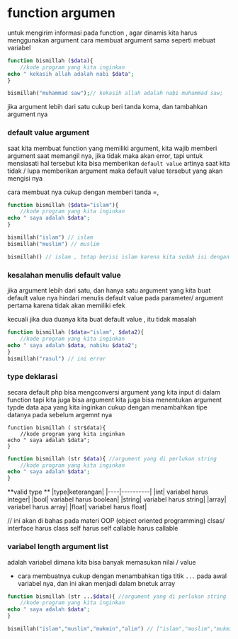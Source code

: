 # function argumen
untuk mengirim informasi pada function , agar dinamis kita harus menggunakan argument
cara membuat argument sama seperti mebuat variabel
```php
function bismillah ($data){
    //kode program yang kita inginkan
echo " kekasih allah adalah nabi $data";
}

bismillah("muhammad saw");// kekasih allah adalah nabi muhammad saw;


```
jika argument lebih dari satu cukup beri tanda koma, dan tambahkan argument nya


### default value argument
saat kita membuat function yang memiliki argument, kita wajib memberi argument saat memangil nya, jika tidak maka akan error, tapi untuk mensiasati hal tersebut kita bisa memberikan `default value`
artinya saat kita tidak / lupa memberikan argument maka default value tersebut yang akan mengisi nya

cara membuat nya cukup dengan memberi tanda =,
```php
function bismillah ($data="islam"){
    //kode program yang kita inginkan
echo " saya adalah $data";
}

bismillah("islam") // islam
bismillah("muslim") // muslim

bismillah() // islam , tetap berisi islam karena kita sudah isi dengan default value


```
### kesalahan menulis default value
jika argument lebih dari satu, dan hanya satu argument yang kita buat default value nya
hindari menulis default value pada parameter/ argument pertama
karena tidak akan memiliki efek

kecuali jika dua duanya kita buat default value , itu tidak masalah

```php
function bismillah ($data="islam", $data2){
    //kode program yang kita inginkan
echo " saya adalah $data, nabiku $data2";
}
bismillah("rasul") // ini error

```


### type deklarasi
secara default php bisa mengconversi argument yang kita input di dalam function 
tapi kita juga bisa argument kita juga bisa menentukan argument typde data apa yang kita inginkan
cukup dengan menambahkan tipe datanya pada sebelum argemnt nya

```
function bismillah ( str$data){
    //kode program yang kita inginkan
echo " saya adalah $data";
}
```

```php
function bismillah (str $data){ //argument yang di perlukan string
    //kode program yang kita inginkan
echo " saya adalah $data";
}
```
**valid type **
|type|keterangan|
|----|----------|
|int| variabel harus integer|
|bool| variabel harus boolean|
|string| variabel harus string|
|array| variabel harus array|
|float| variabel harus float|

// ini akan di bahas pada materi OOP (object oriented programming)
clsas/ interface harus class
self harus self
callable harus callable

### variabel length argument list
adalah variabel dimana kita bisa banyak memasukan nilai / value
- cara membuatnya cukup dengan menambahkan tiga titik `...` pada awal variabel nya, dan ini akan menjadi dalam bnetuk array

```php
function bismillah (str ...$data){ //argument yang di perlukan string
    //kode program yang kita inginkan
echo " saya adalah $data";
}

bismillah("islam","muslim","mukmin","alim") // ["islam","muslim","mukmin","alim"];

```